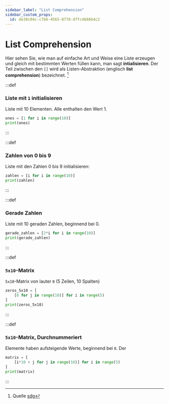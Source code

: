 ```yaml
---
sidebar_label: "List Comprehension"
sidebar_custom_props:
  id: de38c04c-c7b6-4565-8778-dffc4686b4c2
---
```



# List Comprehension

Hier sehen Sie, wie man auf einfache Art und Weise eine Liste erzeugen und gleich mit bestimmten Werten füllen kann, man sagt __intialisieren__. Der Teil zwischen den `[]` wird als Listen-Abstraktion (englisch **list comprehension**) bezeichnet. [^1]

:::def
### Liste mit `1` initialisieren
Liste mit 10 Elementen. Alle enthalten den Wert 1.
```py live_py slim
ones = [1 for i in range(10)]
print(ones)
```
:::

:::def
### Zahlen von 0 bis 9
Liste mit den Zahlen 0 bis 9 initialisieren:
```py live_py slim
zahlen = [i for i in range(10)]
print(zahlen)
```
:::

:::def
### Gerade Zahlen
Liste mit 10 geraden Zahlen, beginnend bei 0.
```py live_py slim
gerade_zahlen = [2*i for i in range(10)]
print(gerade_zahlen)
```
:::

:::def
### `5x10`-Matrix
`5x10`-Matrix von lauter `0` (5 Zeilen, 10 Spalten)
```py live_py slim
zeros_5x10 = [
    [0 for j in range(10)] for i in range(5)
]
print(zeros_5x10)
```
:::

:::def
### `5x10`-Matrix, Durchnummeriert
Elemente haben aufsteigende Werte, beginnend bei `0`.
Der
```py live_py slim
matrix = [
    [i*10 + j for j in range(10)] for i in range(5)
]
print(matrix)
```
:::

[^1]: Quelle [sdg](https://gitlab.gbsl.website/gymbefin23/material/-/snippets/11)
